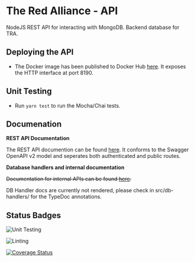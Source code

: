 # The Red Alliance - API
NodeJS REST API for interacting with MongoDB. Backend database for TRA. 

## Deploying the API
* The Docker image has been published to Docker Hub [here](https://hub.docker.com/r/titanscout2022/red-alliance-api). It exposes the HTTP interface at port 8190.

## Unit Testing 
* Run `yarn test` to run the Mocha/Chai tests.

## Documenation 

**REST API Documentation**

The REST API documention can be found [here](https://scouting.titanrobotics2022.com). It conforms to the Swagger OpenAPI v2 model and seperates both authenticated and public routes.

**Database handlers and internal documentation**

~~Documentation for internal APIs can be found [here](https://titanscouting.github.io/red-alliance-api/).~~

DB Handler docs are currently not rendered, please check in src/db-handlers/ for the TypeDoc annotations.


## Status Badges
![Unit Testing](https://github.com/titanscouting/red-alliance-api/workflows/Run%20Unit%20tests/badge.svg)

![Linting](https://github.com/titanscouting/red-alliance-api/workflows/Lint%20the%20API/badge.svg)

[![Coverage Status](https://coveralls.io/repos/github/titanscouting/red-alliance-api/badge.svg?branch=master)](https://coveralls.io/github/titanscouting/red-alliance-api?branch=master)

